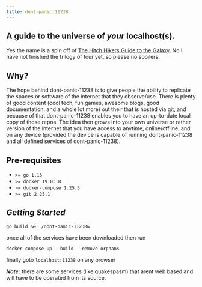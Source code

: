 ```yaml
---
title: dont-panic:11238
---
```


## A guide to the universe of ***your*** **localhost(s)**.

Yes the name is a spin off of [The Hitch Hikers Guide to the Galaxy](https://en.wikipedia.org/wiki/The_Hitchhiker's_Guide_to_the_Galaxy). No I have not finished the trilogy of four yet, so please no spoilers.

## Why?

The hope behind dont-panic-11238 is to give people the ability to replicate the spaces or software of the internet that they observe/use. There is plenty of good content (cool tech, fun games, awesome blogs, good documentation, and a whole lot more) out their that is hosted via git, and because of that dont-panic-11238 enables you to have an up-to-date local copy of those repos. The idea then grows into your own universe or rather version of the internet that you have access to anytime, online/offline, and on any device (provided the device is capable of running dont-panic-11238 and all defined services of dont-panic-11238).

## **Pre-requisites**

* `>= go 1.15`
* `>= docker 19.03.8`
* `>= docker-compose 1.25.5`
* `>= git 2.25.1`

## ***Getting Started***

`go build && ./dont-panic-11238&`

once all of the services have been downloaded then run

`docker-compose up --build --remove-orphans`

finally goto `localhost:11238` on any browser

***Note:*** there are some services (like quakespasm) that arent web based and
will have to be operated from its source.